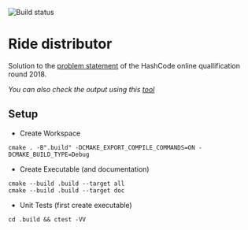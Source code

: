 ![Build status](https://travis-ci.org/ob-algdatii-ss18/leistungsnachweis-ride-distributor.svg?branch=master)

# Ride distributor

Solution to the [problem statement](https://hashcode.withgoogle.com/2018/tasks/hashcode2018_qualification_task.pdf) of the HashCode online quallification round 2018.

*You can also check the output using this [tool](https://nikosk93.github.io/hashcode2018_grader/)*

## Setup
* Create Workspace
```
cmake . -B".build" -DCMAKE_EXPORT_COMPILE_COMMANDS=ON -DCMAKE_BUILD_TYPE=Debug
```

* Create Executable (and documentation)
```
cmake --build .build --target all
cmake --build .build --target doc
```

* Unit Tests (first create executable)
```
cd .build && ctest -VV
```
